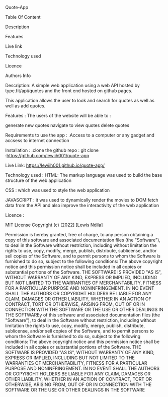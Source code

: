 Quote-App

Table Of Content

Description

Features

Live link 

Technology used

Licence

Authors Info

Description: A simple web application using a web API hosted by type.fit/api/quotes and the front end hosted on github pages.

This application allows the user to look and search for quotes as well as well as add quotes.

Features : The users of the website will be able to :

generate new quotes
navigate to view quotes
delete quotes

Requirements to use the app : .Access to a computer or any gadget and accsess to internet connection

Installation : .clone the github repo : git clone :https://github.com/lewiih001/quote-app

Live Link: https://lewiih001.github.io/quote-app/

Technology used : HTML: The markup language was used to build the base structure of the web application

CSS : which was used to style the web application 

JAVASCRIPT : it was used to dynamically render the movies to DOM fetch data from the API and also improve the interactivity of the web application

Licence :

MIT License Copyright (c) [2022] [Lewis Ndila]

Permission is hereby granted, free of charge, to any person obtaining a copy of this software and associated documentation files (the "Software"), to deal in the Software without restriction, including without limitation the rights to use, copy, modify, merge, publish, distribute, sublicense, and/or sell copies of the Software, and to permit persons to whom the Software is furnished to do so, subject to the following conditions: The above copyright notice and this permission notice shall be included in all copies or substantial portions of the Software. THE SOFTWARE IS PROVIDED "AS IS", WITHOUT WARRANTY OF ANY KIND, EXPRESS OR IMPLIED, INCLUDING BUT NOT LIMITED TO THE WARRANTIES OF MERCHANTABILITY, FITNESS FOR A PARTICULAR PURPOSE AND NONINFRINGEMENT. IN NO EVENT SHALL THE AUTHORS OR COPYRIGHT HOLDERS BE LIABLE FOR ANY CLAIM, DAMAGES OR OTHER LIABILITY, WHETHER IN AN ACTION OF CONTRACT, TORT OR OTHERWISE, ARISING FROM, OUT OF OR IN CONNECTION WITH THE SOFTWARE OR THE USE OR OTHER DEALINGS IN THE SOFTWAREy of this software and associated documentation files (the "Software"), to deal in the Software without restriction, including without limitation the rights to use, copy, modify, merge, publish, distribute, sublicense, and/or sell copies of the Software, and to permit persons to whom the Software is furnished to do so, subject to the following conditions: The above copyright notice and this permission notice shall be included in all copies or substantial portions of the Software. THE SOFTWARE IS PROVIDED "AS IS", WITHOUT WARRANTY OF ANY KIND, EXPRESS OR IMPLIED, INCLUDING BUT NOT LIMITED TO THE WARRANTIES OF MERCHANTABILITY, FITNESS FOR A PARTICULAR PURPOSE AND NONINFRINGEMENT. IN NO EVENT SHALL THE AUTHORS OR COPYRIGHT HOLDERS BE LIABLE FOR ANY CLAIM, DAMAGES OR OTHER LIABILITY, WHETHER IN AN ACTION OF CONTRACT, TORT OR OTHERWISE, ARISING FROM, OUT OF OR IN CONNECTION WITH THE SOFTWARE OR THE USE OR OTHER DEALINGS IN THE SOFTWARE